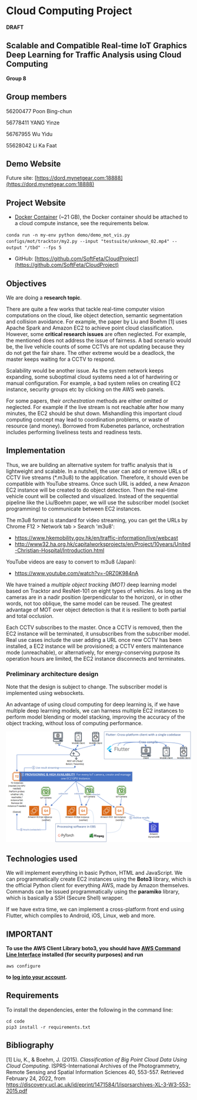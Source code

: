 # Cloud Computing Project
**DRAFT**

## Scalable and Compatible Real-time IoT Graphics Deep Learning for Traffic Analysis using Cloud Computing 
**Group 8**

## Group members
56200477 Poon Bing-chun

56778411 YANG Yinze

56767955 Wu Yidu

55628042 Li Ka Faat

## Demo Website
Future site: [https://dord.mynetgear.com:18888](https://dord.mynetgear.com:18888)

## Project Website
* [Docker Container](https://dord.mynetgear.com/container.tar) (~21 GB), the Docker container should be attached to a cloud compute instance, see the requirements below.

`conda run -n my-env python demo/demo_mot_vis.py configs/mot/tracktor/my2.py --input "testsuite/unknown_02.mp4" --output "/tbd" --fps 5`

* GitHub: [https://github.com/SoftFeta/CloudProject](https://github.com/SoftFeta/CloudProject)

## Objectives
We are doing a **research topic**.

There are quite a few works that tackle real-time computer vision computations on the cloud, like object detection, semantic segmentation and collision avoidance. For example, the paper by Liu and Boehm [1] uses Apache Spark and Amazon EC2 to achieve point cloud classification. However, some **critical research issues** are often neglected. For example, the mentioned does not address the issue of fairness. A bad scenario would be, the live vehicle counts of some CCTVs are not updating because they do not get the fair share. The other extreme would be a deadlock, the master keeps waiting for a CCTV to respond.

Scalability would be another issue. As the system network keeps expanding, some suboptimal cloud systems need a lot of hardwiring or manual configuration. For example, a bad system relies on creating EC2 instance, security groups etc by clicking on the AWS web panels.

For some papers, their *orchestration* methods are either omitted or neglected. For example if the live stream is not reachable after how many minutes, the EC2 should be shut down. Mishandling this important cloud computing concept may lead to coordination problems, or waste of resource (and money). Borrowed from Kubenetes parlance, orchestration includes performing liveliness tests and readiness tests.

## Implementation
Thus, we are building an alternative system for traffic analysis that is lightweight and scalable. In a nutshell, the user can add or remove URLs of CCTV live streams (\*.m3u8) to the application. Therefore, it should even be compatible with YouTube streams. Once such URL is added, a new Amazon EC2 instance will be created to do object detection. Then the real-time vehicle count will be collected and visualized. Instead of the sequential pipeline like the Liu/Boehm paper, we will use the subscriber model (socket programming) to communicate between EC2 instances.

The m3u8 format is standard for video streaming, you can get the URLs by Chrome F12 > Network tab > Search 'm3u8':
* https://www.hkemobility.gov.hk/en/traffic-information/live/webcast 
* http://www32.ha.org.hk/capitalworksprojects/en/Project/10years/United-Christian-Hospital/Introduction.html

YouTube videos are easy to convert to m3u8 (Japan):
* https://www.youtube.com/watch?v=-0RZ0K984nA

We have trained a *multiple object tracking (MOT)* deep learning model based on Tracktor and ResNet-101 on eight types of vehicles. As long as the cameras are in a nadir position (perpendicular to the horizon), or in other words, not too oblique, the same model can be reused. The greatest advantage of MOT over object detection is that it is resilient to both partial and total occlusion.

Each CCTV subscribes to the master. Once a CCTV is removed, then the EC2 instance will be terminated, it unsubscribes from the subscriber model. Real use cases include the user adding a URL once new CCTV has been installed, a EC2 instance will be provisioned; a CCTV enters maintenance mode (unreachable), or alternatively, for energy-conserving purpose its operation hours are limited, the EC2 instance disconnects and terminates.

### Preliminary architecture design
Note that the design is subject to change. The subscriber model is implemented using websockets.

An advantage of using cloud computing for deep learning is, if we have multiple deep learning models, we can harness multiple EC2 instances to perform model blending or model stacking, improving the accuracy of the object tracking, without loss of computing performance. 

![project_pipeline.png](project_pipeline.png)

## Technologies used
We will implement everything in basic Python, HTML and JavaScript. We can programmatically create EC2 instances using the **Boto3** library, which is the official Python client for everything AWS, made by Amazon themselves. Commands can be issued programmatically using the **paramiko** library, which is basically a SSH (Secure Shell) wrapper.

If we have extra time, we can implement a cross-platform front end using Flutter, which compiles to Android, iOS, Linux, web and more.

## IMPORTANT
**To use the AWS Client Library boto3, you should have [AWS Command Line Interface](https://aws.amazon.com/cli/) installed (for security purposes) and run**
```
aws configure
```
**to [log into your account](https://docs.aws.amazon.com/cli/latest/userguide/cli-configure-quickstart.html).**

## Requirements
To install the dependencies, enter the following in the command line:
```
cd code
pip3 install -r requirements.txt
```

## Bibliography
[1] Liu, K., & Boehm, J. (2015). *Classification of Big Point Cloud Data Using Cloud Computing*. ISPRS-International Archives of the Photogrammetry, Remote Sensing and Spatial Information Sciences 40, 553-557. Retrieved February 24, 2022, from https://discovery.ucl.ac.uk/id/eprint/1471584/1/isprsarchives-XL-3-W3-553-2015.pdf
